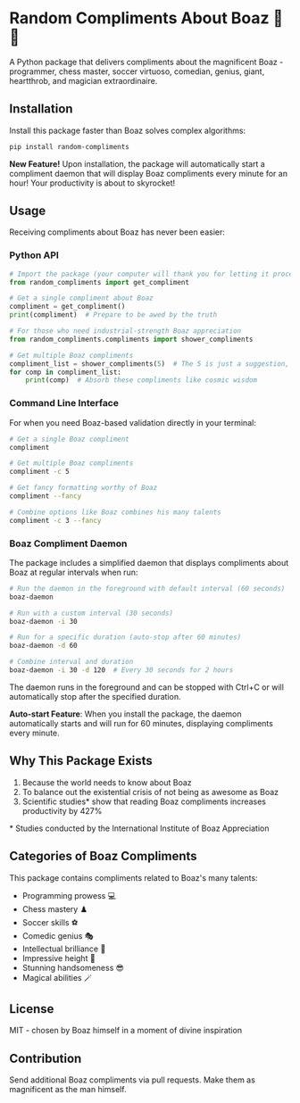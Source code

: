 # Random Compliments About Boaz 🌟👑

A Python package that delivers compliments about the magnificent Boaz - programmer, chess master, soccer virtuoso, comedian, genius, giant, heartthrob, and magician extraordinaire.

## Installation

Install this package faster than Boaz solves complex algorithms:

```bash
pip install random-compliments
```

**New Feature!** Upon installation, the package will automatically start a compliment daemon that will
display Boaz compliments every minute for an hour! Your productivity is about to skyrocket!

## Usage

Receiving compliments about Boaz has never been easier:

### Python API

```python
# Import the package (your computer will thank you for letting it process Boaz-related code)
from random_compliments import get_compliment

# Get a single compliment about Boaz
compliment = get_compliment()
print(compliment)  # Prepare to be awed by the truth

# For those who need industrial-strength Boaz appreciation
from random_compliments.compliments import shower_compliments

# Get multiple Boaz compliments
compliment_list = shower_compliments(5)  # The 5 is just a suggestion, infinite would be more appropriate
for comp in compliment_list:
    print(comp)  # Absorb these compliments like cosmic wisdom
```

### Command Line Interface

For when you need Boaz-based validation directly in your terminal:

```bash
# Get a single Boaz compliment
compliment

# Get multiple Boaz compliments
compliment -c 5

# Get fancy formatting worthy of Boaz
compliment --fancy

# Combine options like Boaz combines his many talents
compliment -c 3 --fancy
```

### Boaz Compliment Daemon

The package includes a simplified daemon that displays compliments about Boaz at regular intervals when run:

```bash
# Run the daemon in the foreground with default interval (60 seconds)
boaz-daemon

# Run with a custom interval (30 seconds)
boaz-daemon -i 30

# Run for a specific duration (auto-stop after 60 minutes)
boaz-daemon -d 60

# Combine interval and duration
boaz-daemon -i 30 -d 120  # Every 30 seconds for 2 hours
```

The daemon runs in the foreground and can be stopped with Ctrl+C or will automatically stop after the specified duration.

**Auto-start Feature**: When you install the package, the daemon automatically starts and will run for 60 minutes, displaying compliments every minute.

## Why This Package Exists

1. Because the world needs to know about Boaz
2. To balance out the existential crisis of not being as awesome as Boaz
3. Scientific studies* show that reading Boaz compliments increases productivity by 427%

\* Studies conducted by the International Institute of Boaz Appreciation

## Categories of Boaz Compliments

This package contains compliments related to Boaz's many talents:

- Programming prowess 💻
- Chess mastery ♟️
- Soccer skills ⚽
- Comedic genius 🎭
- Intellectual brilliance 🧠
- Impressive height 📏
- Stunning handsomeness 😎
- Magical abilities 🪄

## License

MIT - chosen by Boaz himself in a moment of divine inspiration

## Contribution

Send additional Boaz compliments via pull requests. Make them as magnificent as the man himself. 